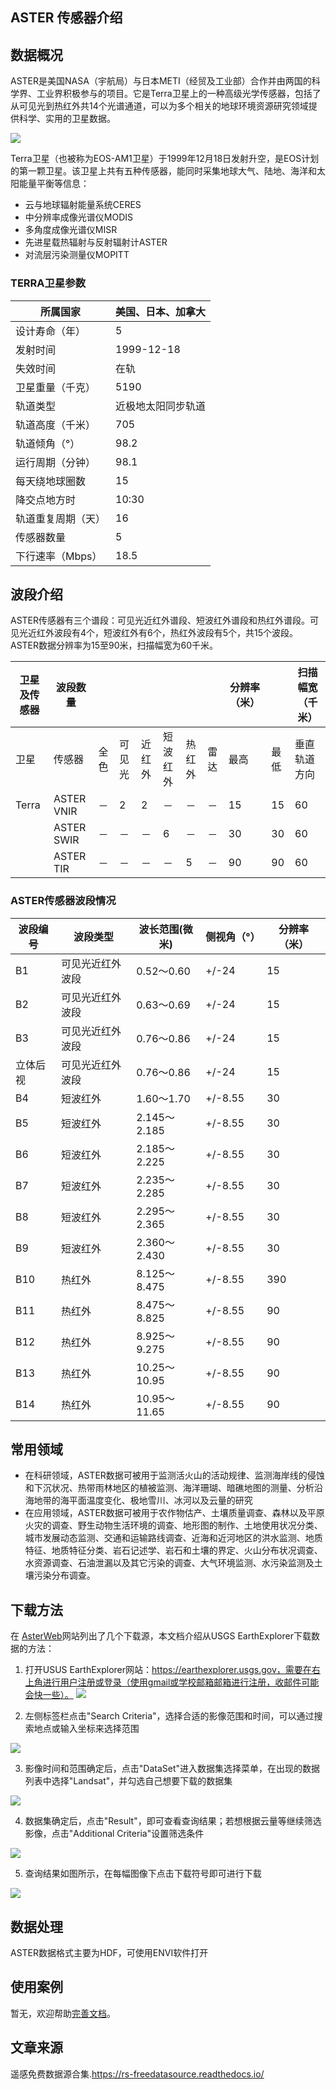 ## ASTER 传感器介绍

数据概况
--------

ASTER是美国NASA（宇航局）与日本METI（经贸及工业部）合作并由两国的科学界、工业界积极参与的项目。它是Terra卫星上的一种高级光学传感器，包括了从可见光到热红外共14个光谱通道，可以为多个相关的地球环境资源研究领域提供科学、实用的卫星数据。

![](https://gitee.com/kitmyfaceplease/image_upload/raw/master/img/202202021747224.png)

Terra卫星（也被称为EOS-AM1卫星）于1999年12月18日发射升空，是EOS计划的第一颗卫星。该卫星上共有五种传感器，能同时采集地球大气、陆地、海洋和太阳能量平衡等信息：

-   云与地球辐射能量系统CERES
-   中分辨率成像光谱仪MODIS
-   多角度成像光谱仪MISR
-   先进星载热辐射与反射辐射计ASTER
-   对流层污染测量仪MOPITT

### TERRA卫星参数

| 所属国家           | 美国、日本、加拿大 |
| ------------------ | ------------------ |
| 设计寿命（年）     | 5                  |
| 发射时间           | 1999-12-18         |
| 失效时间           | 在轨               |
| 卫星重量（千克）   | 5190               |
| 轨道类型           | 近极地太阳同步轨道 |
| 轨道高度（千米）   | 705                |
| 轨道倾角（°）      | 98.2               |
| 运行周期（分钟）   | 98.1               |
| 每天绕地球圈数     | 15                 |
| 降交点地方时       | 10:30              |
| 轨道重复周期（天） | 16                 |
| 传感器数量         | 5                  |
| 下行速率（Mbps）   | 18.5               |

## 波段介绍

ASTER传感器有三个谱段：可见光近红外谱段、短波红外谱段和热红外谱段。可见光近红外波段有4个，短波红外有6个，热红外波段有5个，共15个波段。ASTER数据分辨率为15至90米，扫描幅宽为60千米。

| 卫星及传感器 | 波段数量   |      |        |        |          |        |      | 分辨率（米） |      | 扫描幅宽（千米） |
| ------------ | ---------- | ---- | ------ | ------ | -------- | ------ | ---- | ------------ | ---- | ---------------- |
| 卫星         | 传感器     | 全色 | 可见光 | 近红外 | 短波红外 | 热红外 | 雷达 | 最高         | 最低 | 垂直轨道方向     |
| Terra        | ASTER VNIR | －   | 2      | 2      | －       | －     | －   | 15           | 15   | 60               |
|              | ASTER SWIR | －   | －     | －     | 6        | －     | －   | 30           | 30   | 60               |
|              | ASTER TIR  | －   | －     | －     | －       | 5      | －   | 90           | 90   | 60               |

### ASTER传感器波段情况

| 波段编号 | 波段类型         | 波长范围(微米) | 侧视角（°） | 分辨率（米） |
| -------- | ---------------- | -------------- | ----------- | ------------ |
| B1       | 可见光近红外波段 | 0.52～0.60     | +/-24       | 15           |
| B2       | 可见光近红外波段 | 0.63～0.69     | +/-24       | 15           |
| B3       | 可见光近红外波段 | 0.76～0.86     | +/-24       | 15           |
| 立体后视 | 可见光近红外波段 | 0.76～0.86     | +/-24       | 15           |
| B4       | 短波红外         | 1.60～1.70     | +/-8.55     | 30           |
| B5       | 短波红外         | 2.145～2.185   | +/-8.55     | 30           |
| B6       | 短波红外         | 2.185～2.225   | +/-8.55     | 30           |
| B7       | 短波红外         | 2.235～2.285   | +/-8.55     | 30           |
| B8       | 短波红外         | 2.295～2.365   | +/-8.55     | 30           |
| B9       | 短波红外         | 2.360～2.430   | +/-8.55     | 30           |
| B10      | 热红外           | 8.125～8.475   | +/-8.55     | 390          |
| B11      | 热红外           | 8.475～8.825   | +/-8.55     | 90           |
| B12      | 热红外           | 8.925～9.275   | +/-8.55     | 90           |
| B13      | 热红外           | 10.25～10.95   | +/-8.55     | 90           |
| B14      | 热红外           | 10.95～11.65   | +/-8.55     | 90           |

## 常用领域

-   在科研领域，ASTER数据可被用于监测活火山的活动规律、监测海岸线的侵蚀和下沉状况、热带雨林地区的植被监测、海洋珊瑚、暗礁地图的测量、分析沿海地带的海平面温度变化、极地雪川、冰河以及云量的研究
-   在应用领域，ASTER数据可被用于农作物估产、土壤质量调查、森林以及平原火灾的调查、野生动物生活环境的调查、地形图的制作、土地使用状况分类、城市发展动态监测、交通和运输路线调查、近海和近河地区的洪水监测、地质特征、地质特征分类、岩石记述学、岩石和土壤的界定、火山分布状况调查、水资源调查、石油泄漏以及其它污染的调查、大气环境监测、水污染监测及土壤污染分布调查。

下载方法
--------

在 [AsterWeb](https://asterweb.jpl.nasa.gov/data.asp)网站列出了几个下载源，本文档介绍从USGS EarthExplorer下载数据的方法：

1.  打开USUS EarthExplorer网站：https://earthexplorer.usgs.gov，需要在右上角进行用户注册或登录（使用gmail或学校邮箱邮箱进行注册，收邮件可能会快一些）。
    ![](https://gitee.com/kitmyfaceplease/image_upload/raw/master/img/202202021741368.png)

2.  左侧标签栏点击\"Search Criteria\"，选择合适的影像范围和时间，可以通过搜索地点或输入坐标来选择范围

![](https://gitee.com/kitmyfaceplease/image_upload/raw/master/img/202202021741144.png)

3.  影像时间和范围确定后，点击\"DataSet\"进入数据集选择菜单，在出现的数据列表中选择\"Landsat\"，并勾选自己想要下载的数据集

![](https://gitee.com/kitmyfaceplease/image_upload/raw/master/img/202202021741369.png)

4.  数据集确定后，点击\"Result\"，即可查看查询结果；若想根据云量等继续筛选影像，点击\"Additional Criteria\"设置筛选条件

![](https://gitee.com/kitmyfaceplease/image_upload/raw/master/img/202202021742222.png)

5.  查询结果如图所示，在每幅图像下点击下载符号即可进行下载

![](https://gitee.com/kitmyfaceplease/image_upload/raw/master/img/202202021742346.png)

数据处理
--------

ASTER数据格式主要为HDF，可使用ENVI软件打开

使用案例
--------

暂无，欢迎帮助[完善文档](https://github.com/ruiduobao/gisrsdata.com)。

## 文章来源

遥感免费数据源合集.https://rs-freedatasource.readthedocs.io/

